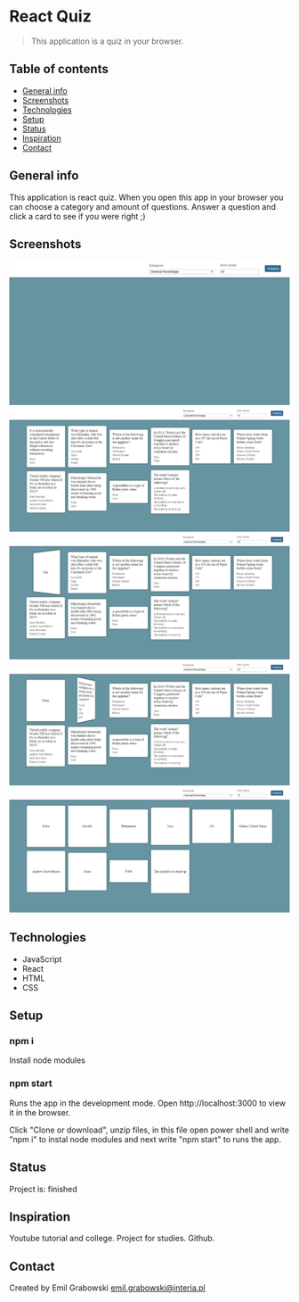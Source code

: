 # React Quiz
> This application is a quiz in your browser.

## Table of contents
* [General info](#general-info)
* [Screenshots](#screenshots)
* [Technologies](#technologies)
* [Setup](#setup)
* [Status](#status)
* [Inspiration](#inspiration)
* [Contact](#contact)

## General info
This application is react quiz. When you open this app in your browser you can choose a category and amount of questions. Answer a question and click a card to see if you were right ;)

## Screenshots
![Example screenshot](./img/1.png)
![Example screenshot](./img/2.png)
![Example screenshot](./img/3.png)
![Example screenshot](./img/4.png)
![Example screenshot](./img/5.png)

## Technologies
* JavaScript
* React
* HTML
* CSS

## Setup
### npm i
Install node modules

### npm start
Runs the app in the development mode.
Open http://localhost:3000 to view it in the browser.

Click "Clone or download", unzip files, in this file open power shell and write "npm i" to instal node modules and next write "npm start" to runs the app.

## Status
Project is: finished

## Inspiration
Youtube tutorial and college.
Project for studies.
Github.

## Contact
Created by Emil Grabowski emil.grabowski@interia.pl
